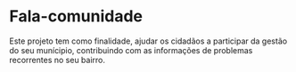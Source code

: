 # Fala-comunidade
Este projeto tem como finalidade, ajudar os cidadãos a participar da gestão do seu munícipio, contribuindo com as informações de problemas recorrentes no seu bairro.
